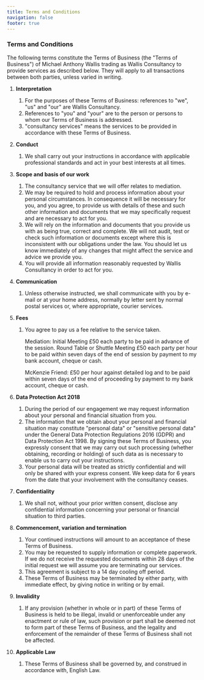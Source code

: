 ```yaml
---
title: Terms and Conditions
navigation: false
footer: true
---
```

### Terms and Conditions

The following terms constitute the Terms of Business (the "Terms of Business") of Michael Anthony Wallis trading as Wallis Consultancy to provide services as described below. They will apply to all transactions between both parties, unless varied in writing.

1. **Interpretation**

   1. For the purposes of these Terms of Business: references to "we", "us" and "our" are Wallis Consultancy.
   2. References to "you" and "your" are to the person or persons to whom our Terms of Business is addressed.
   3. "consultancy services" means the services to be provided in accordance with these Terms of Business.
2. **Conduct**

   1. We shall carry out your instructions in accordance with applicable professional standards and act in your best interests at all times.
3. **Scope and basis of our work**

   1. The consultancy service that we will offer relates to mediation.
   2. We may be required to hold and process information about your personal circumstances. In consequence it will be necessary for you, and you agree, to provide us with details of these and such other information and documents that we may specifically request and are necessary to act for you.
   3. We will rely on the information and documents that you provide us with as being true, correct and complete. We will not audit, test or check such information or documents except where this is inconsistent with our obligations under the law. You should let us know immediately of any changes that might affect the service and advice we provide you.
   4. You will provide all information reasonably requested by Wallis Consultancy in order to act for you.
4. **Communication**

   1. Unless otherwise instructed, we shall communicate with you by e-mail or at your home address, normally by letter sent by normal postal services or, where appropriate, courier services.
5. **Fees**

   1. You agree to pay us a fee relative to the service taken.

      Mediation: Initial Meeting £50 each party to be paid in advance of the session. Round Table or Shuttle Meeting £50 each party per hour to be paid within seven days of the end of session by payment to my bank account, cheque or cash.

      McKenzie Friend: £50 per hour against detailed log and to be paid within seven days of the end of proceeding by payment to my bank account, cheque or cash.
6. **Data Protection Act 2018**

   1. During the period of our engagement we may request information about your personal and financial situation from you.
   2. The information that we obtain about your personal and financial situation may constitute "personal data" or "sensitive personal data" under the General Data Protection Regulations 2016 (GDPR) and Data Protection Act 1998. By signing these Terms of Business, you expressly consent that we may carry out such processing (whether obtaining, recording or holding) of such data as is necessary to enable us to carry out your instructions.
   3. Your personal data will be treated as strictly confidential and will only be shared with your express consent. We keep data for 6 years from the date that your involvement with the consultancy ceases.
7. **Confidentiality**

   1. We shall not, without your prior written consent, disclose any confidential information concerning your personal or financial situation to third parties.
8. **Commencement, variation and termination**

   1. Your continued instructions will amount to an acceptance of these Terms of Business.
   2. You may be requested to supply information or complete paperwork. If we do not receive the requested documents within 28 days of the initial request we will assume you are terminating our services.
   3. This agreement is subject to a 14 day cooling off period.
   4. These Terms of Business may be terminated by either party, with immediate effect, by giving notice in writing or by email.
9. **Invalidity**

   1. If any provision (whether in whole or in part) of these Terms of Business is held to be illegal, invalid or unenforceable under any enactment or rule of law, such provision or part shall be deemed not to form part of these Terms of Business, and the legality and enforcement of the remainder of these Terms of Business shall not be affected.
10. **Applicable Law**

    1. These Terms of Business shall be governed by, and construed in accordance with, English Law.